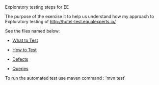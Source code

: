 Exploratory testing steps for EE


The purpose of the exercise it to help us understand how my approach to Exploratory testing of http://hotel-test.equalexperts.io/ 

See the files named below:

* [What to Test](What-to-test.md)

* [How to Test](How-to-test.md)

* [Defects](Defects.md)

* [Queries](Queries.md)

To run the automated test use maven
command : 'mvn test'
